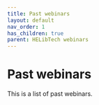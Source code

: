 ```yaml
---
title: Past webinars
layout: default
nav_order: 1
has_children: true
parent: HELibTech webinars
---
```


# Past webinars

This is a list of past webinars.
